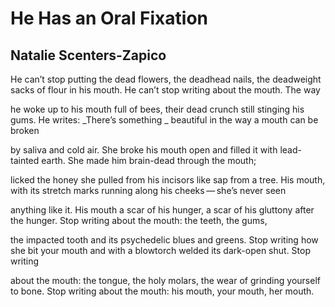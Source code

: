 # He Has an Oral Fixation
## Natalie Scenters-Zapico
He can’t stop putting the dead
flowers, the deadhead nails, the deadweight
sacks of flour in his mouth. He can’t
stop writing about the mouth. The way

he woke up to his mouth full of bees,
their dead crunch still stinging
his gums. He writes: _There’s something
_
beautiful in the way a mouth can be broken

by saliva and cold air. She broke
his mouth open and filled it with lead-
tainted earth. She made him
brain-dead through the mouth;

licked the honey she pulled
from his incisors like sap from a tree.
His mouth, with its stretch marks
running along his cheeks — she’s never seen

anything like it. His mouth a scar
of his hunger, a scar of his gluttony
after the hunger. Stop writing
about the mouth: the teeth, the gums,

the impacted tooth and its psychedelic
blues and greens. Stop writing how she bit
your mouth and with a blowtorch
welded its dark-open shut. Stop writing

about the mouth: the tongue, the holy
molars, the wear of grinding yourself
to bone. Stop writing about the mouth:
his mouth, your mouth, her mouth.